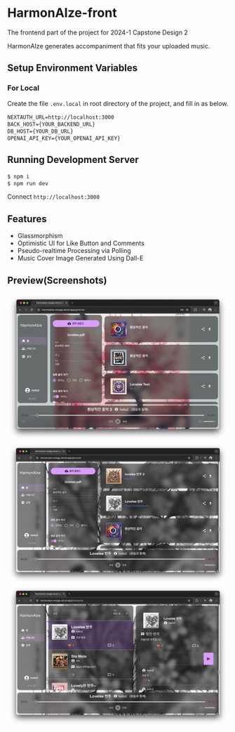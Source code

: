 # HarmonAIze-front

The frontend part of the project for 2024-1 Capstone Design 2

HarmonAIze generates accompaniment that fits your uploaded music.

## Setup Environment Variables

### For Local

Create the file `.env.local` in root directory of the project, and fill in as below.

```
NEXTAUTH_URL=http://localhost:3000
BACK_HOST={YOUR_BACKEND_URL}
DB_HOST={YOUR_DB_URL}
OPENAI_API_KEY={YOUR_OPENAI_API_KEY}
```

## Running Development Server

```console
$ npm i
$ npm run dev
```

Connect `http://localhost:3000`

## Features

- Glassmorphism
- Optimistic UI for Like Button and Comments
- Pseudo-realtime Processing via Polling
- Music Cover Image Generated Using Dall-E

## Preview(Screenshots)
![preview1](/images/preview1.png)
![preview2](/images/preview2.png)
![preview3](/images/preview3.png)
